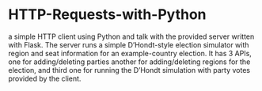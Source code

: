 # HTTP-Requests-with-Python

a simple HTTP client using Python and talk with
the provided server written with Flask. The server runs a simple D’Hondt-style election
simulator with region and seat information for an example-country election. It has 3 APIs,
one for adding/deleting parties another for adding/deleting regions for the election, and
third one for running the D’Hondt simulation with party votes provided by the client.
